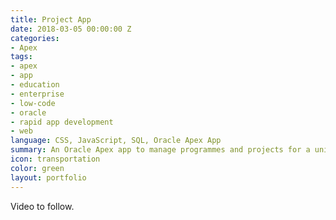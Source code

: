```yaml
---
title: Project App
date: 2018-03-05 00:00:00 Z
categories:
- Apex
tags:
- apex
- app
- education
- enterprise
- low-code
- oracle
- rapid app development
- web
language: CSS, JavaScript, SQL, Oracle Apex App
summary: An Oracle Apex app to manage programmes and projects for a university client.
icon: transportation
color: green
layout: portfolio
---
```


Video to follow.
